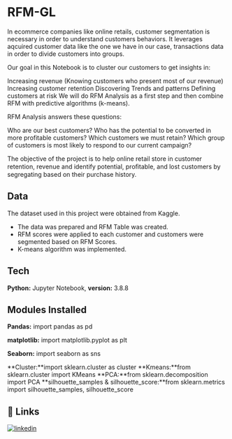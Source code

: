 # RFM-GL


In ecommerce companies like online retails, customer segmentation is necessary in order to understand customers behaviors. It leverages aqcuired customer data like the one we have in our case, transactions data in order to divide customers into groups.

Our goal in this Notebook is to cluster our customers to get insights in:

Increasing revenue (Knowing customers who present most of our revenue)
Increasing customer retention
Discovering Trends and patterns
Defining customers at risk
We will do RFM Analysis as a first step and then combine RFM with predictive algorithms (k-means).

RFM Analysis answers these questions:

Who are our best customers?
Who has the potential to be converted in more profitable customers?
Which customers we must retain?
Which group of customers is most likely to respond to our current campaign?



The objective of the project is to help online retail store in customer retention, revenue and identify potential, proﬁtable, and lost customers by segregating based on their purchase history.


    
## Data
The dataset used in this project were obtained from Kaggle.


* The data was prepared and RFM Table was created.
* RFM scores were applied to each customer and customers were segmented based on RFM Scores.
* K-means algorithm was implemented.




## Tech 

**Python:** Jupyter Notebook,
**version:** 3.8.8



## Modules Installed
**Pandas:** import pandas as pd

**matplotlib:** import  matplotlib.pyplot as plt

**Seaborn:** import seaborn as sns

**Cluster:**import sklearn.cluster as cluster
**Kmeans:**from sklearn.cluster import KMeans
**PCA:**from sklearn.decomposition import PCA
**silhouette_samples & silhouette_score:**from sklearn.metrics import silhouette_samples, silhouette_score






## 🔗 Links

[![linkedin](https://img.shields.io/badge/linkedin-0A66C2?style=for-the-badge&logo=linkedin&logoColor=white)](https://www.linkedin.com/in/abishua-paul-sam-38480a161/)
